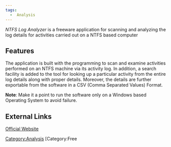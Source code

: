 ```yaml
---
tags:
  -  Analysis
---
```

*NTFS Log Analyzer* is a freeware application for scanning and analyzing
the log details for activities carried out on a NTFS based computer

## Features

The application is built with the programming to scan and examine
activities performed on an NTFS machine via its activity log. In
addition, a search facility is added to the tool for looking up a
particular activity from the entire log details along with proper
details. Moreover, the details are further exportable from the software
in a CSV (Comma Separated Values) Format.

**Note**: Make it a point to run the software only on a Windows based
Operating System to avoid failure.

## External Links

[Official Website](http://www.systoolsgroup.com/)

[Category:Analysis](category:analysis.md) [Category:Free
